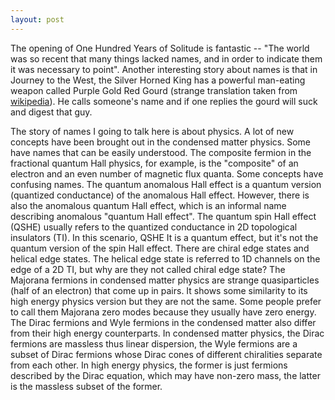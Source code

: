 ```yaml
---
layout: post
---
```

The opening of One Hundred Years of Solitude is fantastic -- "The world was so recent that many things lacked names, and in order to indicate them it was necessary to point". Another interesting story about names is that in Journey to the West, the Silver Horned King has a powerful man-eating weapon called Purple Gold Red Gourd (strange translation taken from [wikipedia](https://en.wikipedia.org/wiki/List_of_Journey_to_the_West_characters)). He calls someone's name and if one replies the gourd will suck and digest that guy.

The story of names I going to talk here is about physics. A lot of new concepts have been brought out in the condensed matter physics. Some have names that can be easily understood. The composite fermion in the fractional quantum Hall physics, for example, is the "composite" of an electron and an even number of magnetic flux quanta. Some concepts have confusing names. The quantum anomalous Hall effect is a quantum version (quantized conductance) of the anomalous Hall effect. However, there is also the anomalous quantum Hall effect, which is an informal name describing anomalous "quantum Hall effect". The quantum spin Hall effect (QSHE) usually refers to the quantized conductance in 2D topological insulators (TI). In this scenario, QSHE It is a quantum effect, but it's not the quantum version of the spin Hall effect. There are chiral edge states and helical edge states. The helical edge state is referred to 1D channels on the edge of a 2D TI, but why are they not called chiral edge state? The Majorana fermions in condensed matter physics are strange quasiparticles (half of an electron) that come up in pairs. It shows some similarity to its high energy physics version but they are not the same. Some people prefer to call them Majorana zero modes because they usually have zero energy. The Dirac fermions and Wyle fermions in the condensed matter also differ from their high energy counterparts. In condensed matter physics, the Dirac fermions are massless thus linear dispersion, the Wyle fermions are a subset of Dirac fermions whose Dirac cones of different chiralities separate from each other. In high energy physics, the former is just fermions described by the Dirac equation, which may have non-zero mass, the latter is the massless subset of the former.

